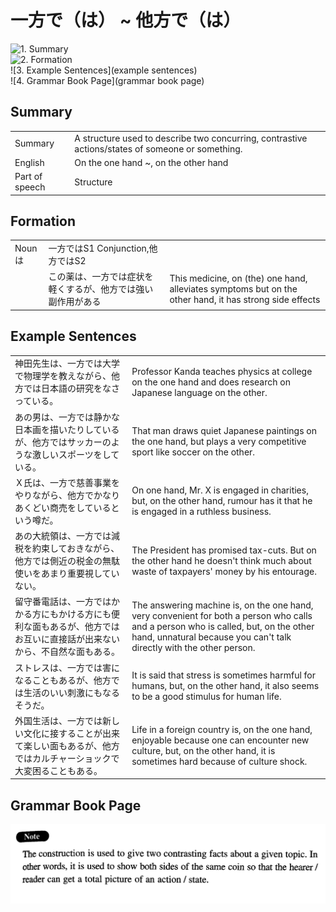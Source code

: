 # 一方で（は） ~ 他方で（は）

![1. Summary](summary)<br>
![2. Formation](formation)<br>
![3. Example Sentences](example sentences)<br>
![4. Grammar Book Page](grammar book page)<br>


## Summary

<table><tr>   <td>Summary</td>   <td>A structure used to describe two concurring, contrastive actions/states of someone or something.</td></tr><tr>   <td>English</td>   <td>On the one hand ~, on the other hand</td></tr><tr>   <td>Part of speech</td>   <td>Structure</td></tr></table>

## Formation

<table class="table"> <tbody><tr class="tr head"> <td class="td"><span class="bold"><span>Nounは</span></span></td> <td class="td"><span class="concept">一方では</span><span>S1 Conjunction,<span class="concept">他方では</span>S2</span></td> <td class="td"><span>&nbsp;</span></td> </tr> <tr class="tr"> <td class="td"><span>&nbsp;</span></td> <td class="td"><span>この薬は、<span class="concept">一方では</span>症状を軽くするが、<span class="concept">他方では</span>強い副作用がある</span> </td> <td class="td"><span>This    medicine, on (the) one hand, alleviates symptoms but on the other hand, it    has strong side effects</span></td> </tr> </tbody></table>

## Example Sentences

<table><tr>   <td>神田先生は、一方では大学で物理学を教えながら、他方では日本語の研究をなさっている。</td>   <td>Professor Kanda teaches physics at college on the one hand and does research on Japanese language on the other.</td></tr><tr>   <td>あの男は、一方では静かな日本画を描いたりしているが、他方ではサッカーのような激しいスポーツをしている。</td>   <td>That man draws quiet Japanese paintings on the one hand, but plays a very competitive sport like soccer on the other.</td></tr><tr>   <td>Ｘ氏は、一方で慈善事業をやりながら、他方でかなりあくどい商売をしているという噂だ。</td>   <td>On one hand, Mr. X is engaged in charities, but, on the other hand, rumour has it that he is engaged in a ruthless business.</td></tr><tr>   <td>あの大統領は、一方では減税を約束しておきながら、他方では側近の税金の無駄使いをあまり重要視していない。</td>   <td>The President has promised tax-cuts. But on the other hand he doesn't think much about waste of taxpayers' money by his entourage.</td></tr><tr>   <td>留守番電話は、一方ではかかる方にもかける方にも便利な面もあるが、他方ではお互いに直接話が出来ないから、不自然な面もある。</td>   <td>The answering machine is, on the one hand, very convenient for both a person who calls and a person who is called, but, on the other hand, unnatural because you can't talk directly with the other person.</td></tr><tr>   <td>ストレスは、一方では害になることもあるが、他方では生活のいい刺激にもなるそうだ。</td>   <td>It is said that stress is sometimes harmful for humans, but, on the other hand, it also seems to be a good stimulus for human life.</td></tr><tr>   <td>外国生活は、一方では新しい文化に接することが出来て楽しい面もあるが、他方ではカルチャーショックで大変困ることもある。</td>   <td>Life in a foreign country is, on the one hand, enjoyable because one can encounter new culture, but, on the other hand, it is sometimes hard because of culture shock.</td></tr></table>

## Grammar Book Page

![](../img/Intermediate一方で(は)～他方で(は).png)

